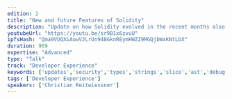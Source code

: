 ```yaml
---
edition: 2
title: "New and future Features of Solidity"
description: "Update on how Solidity evolved in the recent months also showcasing features of Solidity in general and giving a roadmap for the future."
youtubeUrl: "https://youtu.be/sr9B1x6zvuU"
ipfsHash: "Qma9VUQXiAuwVJLrUn948GknREymHWZZ9MGQjbWxKNtLbX"
duration: 969
expertise: "Advanced"
type: "Talk"
track: "Developer Experience"
keywords: ['updates','security','types','strings','slice','ast','debug','safety','mist','swarm','abi','templates']
tags: ['Developer Experience']
speakers: ['Christian Reitwiessner']
---
```


